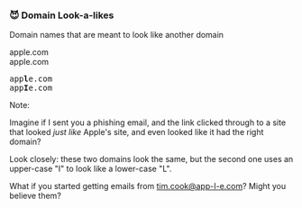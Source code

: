 ### 😈 Domain Look-a-likes

Domain names that are meant to look like another domain

<div class="fragment-replacement"><p class="fragment fade-out" data-fragment-index="1">apple.com<br>
appIe.com</p><p class="fragment fade-in" style="font-family: monospace;"data-fragment-index="1">app<strong>l</strong>e.com<br>app<strong>I</strong>e.com</p></div>

Note:

Imagine if I sent you a phishing email, and the link clicked through to a site that looked *just like* Apple's site, and even looked like it had the right domain?

Look closely: these two domains look the same, but the second one uses an upper-case "I" to look like a lower-case "L".

What if you started getting emails from tim.cook@app-I-e.com? Might you believe them?
